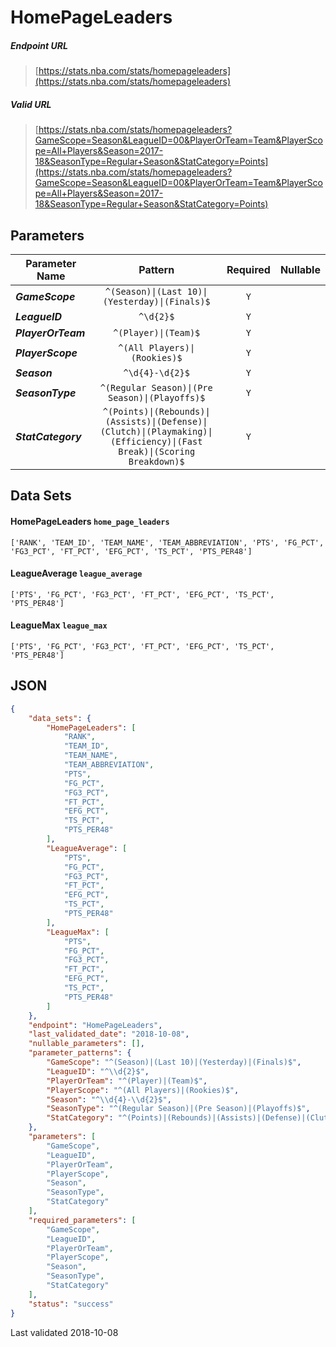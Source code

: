 # HomePageLeaders

##### Endpoint URL
>[https://stats.nba.com/stats/homepageleaders](https://stats.nba.com/stats/homepageleaders)

##### Valid URL
>[https://stats.nba.com/stats/homepageleaders?GameScope=Season&LeagueID=00&PlayerOrTeam=Team&PlayerScope=All+Players&Season=2017-18&SeasonType=Regular+Season&StatCategory=Points](https://stats.nba.com/stats/homepageleaders?GameScope=Season&LeagueID=00&PlayerOrTeam=Team&PlayerScope=All+Players&Season=2017-18&SeasonType=Regular+Season&StatCategory=Points)

## Parameters
Parameter Name | Pattern | Required | Nullable
------------ | :-----------: | :---: | :---:
_**GameScope**_ | `^(Season)\|(Last 10)\|(Yesterday)\|(Finals)$` | `Y` |  | 
_**LeagueID**_ | `^\d{2}$` | `Y` |  | 
_**PlayerOrTeam**_ | `^(Player)\|(Team)$` | `Y` |  | 
_**PlayerScope**_ | `^(All Players)\|(Rookies)$` | `Y` |  | 
_**Season**_ | `^\d{4}-\d{2}$` | `Y` |  | 
_**SeasonType**_ | `^(Regular Season)\|(Pre Season)\|(Playoffs)$` | `Y` |  | 
_**StatCategory**_ | `^(Points)\|(Rebounds)\|(Assists)\|(Defense)\|(Clutch)\|(Playmaking)\|(Efficiency)\|(Fast Break)\|(Scoring Breakdown)$` | `Y` |  | 

## Data Sets
#### HomePageLeaders `home_page_leaders`
```text
['RANK', 'TEAM_ID', 'TEAM_NAME', 'TEAM_ABBREVIATION', 'PTS', 'FG_PCT', 'FG3_PCT', 'FT_PCT', 'EFG_PCT', 'TS_PCT', 'PTS_PER48']
```

#### LeagueAverage `league_average`
```text
['PTS', 'FG_PCT', 'FG3_PCT', 'FT_PCT', 'EFG_PCT', 'TS_PCT', 'PTS_PER48']
```

#### LeagueMax `league_max`
```text
['PTS', 'FG_PCT', 'FG3_PCT', 'FT_PCT', 'EFG_PCT', 'TS_PCT', 'PTS_PER48']
```


## JSON
```json
{
    "data_sets": {
        "HomePageLeaders": [
            "RANK",
            "TEAM_ID",
            "TEAM_NAME",
            "TEAM_ABBREVIATION",
            "PTS",
            "FG_PCT",
            "FG3_PCT",
            "FT_PCT",
            "EFG_PCT",
            "TS_PCT",
            "PTS_PER48"
        ],
        "LeagueAverage": [
            "PTS",
            "FG_PCT",
            "FG3_PCT",
            "FT_PCT",
            "EFG_PCT",
            "TS_PCT",
            "PTS_PER48"
        ],
        "LeagueMax": [
            "PTS",
            "FG_PCT",
            "FG3_PCT",
            "FT_PCT",
            "EFG_PCT",
            "TS_PCT",
            "PTS_PER48"
        ]
    },
    "endpoint": "HomePageLeaders",
    "last_validated_date": "2018-10-08",
    "nullable_parameters": [],
    "parameter_patterns": {
        "GameScope": "^(Season)|(Last 10)|(Yesterday)|(Finals)$",
        "LeagueID": "^\\d{2}$",
        "PlayerOrTeam": "^(Player)|(Team)$",
        "PlayerScope": "^(All Players)|(Rookies)$",
        "Season": "^\\d{4}-\\d{2}$",
        "SeasonType": "^(Regular Season)|(Pre Season)|(Playoffs)$",
        "StatCategory": "^(Points)|(Rebounds)|(Assists)|(Defense)|(Clutch)|(Playmaking)|(Efficiency)|(Fast Break)|(Scoring Breakdown)$"
    },
    "parameters": [
        "GameScope",
        "LeagueID",
        "PlayerOrTeam",
        "PlayerScope",
        "Season",
        "SeasonType",
        "StatCategory"
    ],
    "required_parameters": [
        "GameScope",
        "LeagueID",
        "PlayerOrTeam",
        "PlayerScope",
        "Season",
        "SeasonType",
        "StatCategory"
    ],
    "status": "success"
}
```

Last validated 2018-10-08